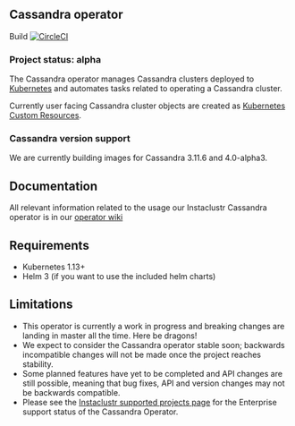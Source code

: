 ## Cassandra operator
Build [![CircleCI](https://circleci.com/gh/instaclustr/cassandra-operator/tree/master.svg?style=svg)](https://circleci.com/gh/instaclustr/cassandra-operator/tree/master)

### Project status: alpha
The Cassandra operator manages Cassandra clusters deployed to [Kubernetes](http://kubernetes.io) and automates tasks related to operating a Cassandra cluster.

Currently user facing Cassandra cluster objects are created as [Kubernetes Custom Resources](https://kubernetes.io/docs/tasks/access-kubernetes-api/extend-api-custom-resource-definitions/).

### Cassandra version support

We are currently building images for Cassandra 3.11.6 and 4.0-alpha3. 

## Documentation

All relevant information related to the usage our Instaclustr Cassandra operator is in our [operator wiki](https://github.com/instaclustr/cassandra-operator/wiki)

## Requirements

- Kubernetes 1.13+
- Helm 3 (if you want to use the included helm charts)

## Limitations

- This operator is currently a work in progress and breaking changes are landing in master all the time. Here be dragons!
- We expect to consider the Cassandra operator stable soon; backwards incompatible changes will not be made once the project reaches stability.
- Some planned features have yet to be completed and API changes are still possible, meaning that bug fixes, API and version changes may not be backwards compatible.
- Please see the [Instaclustr supported projects page](https://www.instaclustr.com/support/documentation/announcements/instaclustr-open-source-project-status/) for the Enterprise support status of the Cassandra Operator.